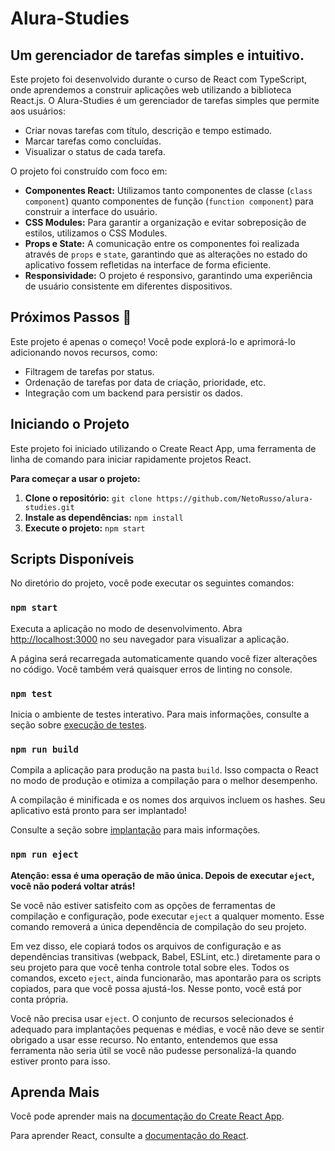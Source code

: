 # Alura-Studies

## Um gerenciador de tarefas simples e intuitivo.

Este projeto foi desenvolvido durante o curso de React com TypeScript, onde aprendemos a construir aplicações web utilizando a biblioteca React.js. O Alura-Studies é um gerenciador de tarefas simples que permite aos usuários:

- Criar novas tarefas com título, descrição e tempo estimado.
- Marcar tarefas como concluídas.
- Visualizar o status de cada tarefa.

O projeto foi construído com foco em:

- **Componentes React:** Utilizamos tanto componentes de classe (`class component`) quanto componentes de função (`function component`) para construir a interface do usuário.
- **CSS Modules:** Para garantir a organização e evitar sobreposição de estilos, utilizamos o CSS Modules.
- **Props e State:** A comunicação entre os componentes foi realizada através de `props` e `state`, garantindo que as alterações no estado do aplicativo fossem refletidas na interface de forma eficiente.
- **Responsividade:** O projeto é responsivo, garantindo uma experiência de usuário consistente em diferentes dispositivos.

## Próximos Passos 🚀

Este projeto é apenas o começo! Você pode explorá-lo e aprimorá-lo adicionando novos recursos, como:

- Filtragem de tarefas por status.
- Ordenação de tarefas por data de criação, prioridade, etc.
- Integração com um backend para persistir os dados.

## Iniciando o Projeto

Este projeto foi iniciado utilizando o Create React App, uma ferramenta de linha de comando para iniciar rapidamente projetos React. 

**Para começar a usar o projeto:**

1. **Clone o repositório:** `git clone https://github.com/NetoRusso/alura-studies.git`
2. **Instale as dependências:** `npm install`
3. **Execute o projeto:** `npm start`

## Scripts Disponíveis

No diretório do projeto, você pode executar os seguintes comandos:

### `npm start`

Executa a aplicação no modo de desenvolvimento. Abra [http://localhost:3000](http://localhost:3000) no seu navegador para visualizar a aplicação.

A página será recarregada automaticamente quando você fizer alterações no código.
Você também verá quaisquer erros de linting no console.

### `npm test`

Inicia o ambiente de testes interativo.
Para mais informações, consulte a seção sobre [execução de testes](https://facebook.github.io/create-react-app/docs/running-tests).

### `npm run build`

Compila a aplicação para produção na pasta `build`.
Isso compacta o React no modo de produção e otimiza a compilação para o melhor desempenho.

A compilação é minificada e os nomes dos arquivos incluem os hashes.
Seu aplicativo está pronto para ser implantado!

Consulte a seção sobre [implantação](https://facebook.github.io/create-react-app/docs/deployment) para mais informações.

### `npm run eject`

**Atenção: essa é uma operação de mão única. Depois de executar `eject`, você não poderá voltar atrás!**

Se você não estiver satisfeito com as opções de ferramentas de compilação e configuração, pode executar `eject` a qualquer momento. Esse comando removerá a única dependência de compilação do seu projeto.

Em vez disso, ele copiará todos os arquivos de configuração e as dependências transitivas (webpack, Babel, ESLint, etc.) diretamente para o seu projeto para que você tenha controle total sobre eles. Todos os comandos, exceto `eject`, ainda funcionarão, mas apontarão para os scripts copiados, para que você possa ajustá-los. Nesse ponto, você está por conta própria.

Você não precisa usar `eject`. O conjunto de recursos selecionados é adequado para implantações pequenas e médias, e você não deve se sentir obrigado a usar esse recurso. No entanto, entendemos que essa ferramenta não seria útil se você não pudesse personalizá-la quando estiver pronto para isso.

## Aprenda Mais

Você pode aprender mais na [documentação do Create React App](https://facebook.github.io/create-react-app/docs/getting-started).

Para aprender React, consulte a [documentação do React](https://reactjs.org/).
